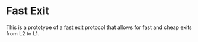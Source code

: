 # Fast Exit

This is a prototype of a fast exit protocol that allows for fast and cheap exits from L2 to L1.
